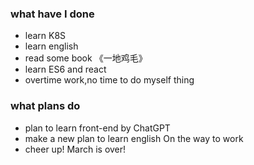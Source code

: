 ### what have I done
* learn K8S
* learn english
* read some book 《一地鸡毛》
* learn ES6 and react
* overtime work,no time to do myself thing

### what plans do
* plan to learn front-end by ChatGPT
* make a new plan to learn english On the way to work 
* cheer up! March is over!

